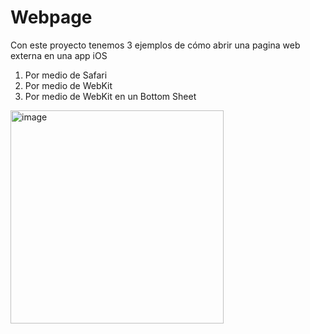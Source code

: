 # Webpage

Con este proyecto tenemos 3 ejemplos de cómo abrir una pagina web externa en una app iOS

1. Por medio de Safari
2. Por medio de WebKit
3. Por medio de WebKit en un Bottom Sheet

<img width="341" alt="image" src="https://user-images.githubusercontent.com/54004493/230682083-516e62ec-68c5-4c2f-8f43-a71dd35c7933.png">
